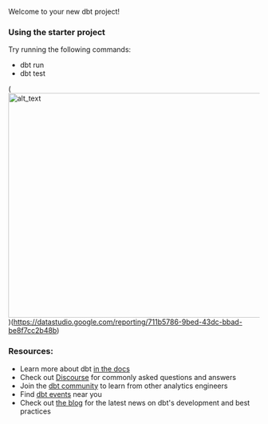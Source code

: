 Welcome to your new dbt project!

### Using the starter project

Try running the following commands:
- dbt run
- dbt test

(<img alt="alt_text" width="600px" height="450" src="data/map.png">)(https://datastudio.google.com/reporting/711b5786-9bed-43dc-bbad-be8f7cc2b48b)

<!-- [check this out](https://datastudio.google.com/reporting/711b5786-9bed-43dc-bbad-be8f7cc2b48b) -->
<!-- https://datastudio.google.com/embed/reporting/18ca8542-1971-4fc6-aa67-38fb2161f4a6/page/pfCyC -->
<!-- <iframe width="600" height="450" src="https://datastudio.google.com/embed/reporting/18ca8542-1971-4fc6-aa67-38fb2161f4a6/page/pfCyC"  style="border:0" allowfullscreen></iframe> -->


### Resources:
- Learn more about dbt [in the docs](https://docs.getdbt.com/docs/introduction)
- Check out [Discourse](https://discourse.getdbt.com/) for commonly asked questions and answers
- Join the [dbt community](http://community.getbdt.com/) to learn from other analytics engineers
- Find [dbt events](https://events.getdbt.com) near you
- Check out [the blog](https://blog.getdbt.com/) for the latest news on dbt's development and best practices
